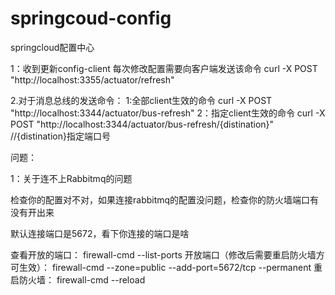 # springcoud-config
springcloud配置中心

1：收到更新config-client
每次修改配置需要向客户端发送该命令
curl -X POST "http://localhost:3355/actuator/refresh"


2.对于消息总线的发送命令：
    1:全部client生效的命令 curl -X POST "http://localhost:3344/actuator/bus-refresh"
    2：指定client生效的命令 curl -X POST "http://localhost:3344/actuator/bus-refresh/{distination}"  //{distination}指定端口号                       


问题：

1：关于连不上Rabbitmq的问题

检查你的配置对不对，如果连接rabbitmq的配置没问题，检查你的防火墙端口有没有开出来

默认连接端口是5672，看下你连接的端口是啥 

查看开放的端口：
firewall-cmd --list-ports
开放端口（修改后需要重启防火墙方可生效）：
firewall-cmd --zone=public --add-port=5672/tcp --permanent
重启防火墙：
firewall-cmd --reload



